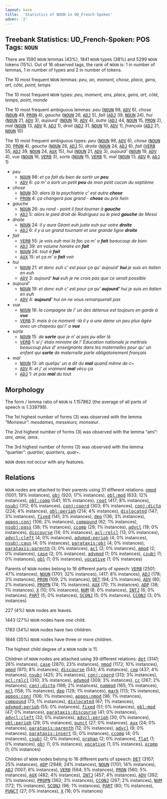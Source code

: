 ```yaml
---
layout: base
title:  'Statistics of NOUN in UD_French-Spoken'
udver: '2'
---
```


## Treebank Statistics: UD_French-Spoken: POS Tags: `NOUN`

There are 1590 `NOUN` lemmas (43%), 1841 `NOUN` types (38%) and 5299 `NOUN` tokens (15%).
Out of 16 observed tags, the rank of `NOUN` is: 1 in number of lemmas, 1 in number of types and 2 in number of tokens.

The 10 most frequent `NOUN` lemmas: <em>peu, an, moment, chose, place, gens, art, côté, point, temps</em>

The 10 most frequent `NOUN` types:  <em>peu, moment, ans, place, gens, art, côté, temps, point, monde</em>

The 10 most frequent ambiguous lemmas: <em>peu</em> (<tt><a href="fr_spoken-pos-NOUN.html">NOUN</a></tt> 98, <tt><a href="fr_spoken-pos-ADV.html">ADV</a></tt> 6), <em>chose</em> (<tt><a href="fr_spoken-pos-NOUN.html">NOUN</a></tt> 49, <tt><a href="fr_spoken-pos-PRON.html">PRON</a></tt> 4), <em>gauche</em> (<tt><a href="fr_spoken-pos-NOUN.html">NOUN</a></tt> 26, <tt><a href="fr_spoken-pos-ADJ.html">ADJ</a></tt> 5), <em>fait</em> (<tt><a href="fr_spoken-pos-ADJ.html">ADJ</a></tt> 39, <tt><a href="fr_spoken-pos-NOUN.html">NOUN</a></tt> 24), <em>hui</em> (<tt><a href="fr_spoken-pos-NOUN.html">NOUN</a></tt> 21, <tt><a href="fr_spoken-pos-ADV.html">ADV</a></tt> 3), <em>aujourd'</em> (<tt><a href="fr_spoken-pos-NOUN.html">NOUN</a></tt> 19, <tt><a href="fr_spoken-pos-ADV.html">ADV</a></tt> 4), <em>autre</em> (<tt><a href="fr_spoken-pos-ADJ.html">ADJ</a></tt> 44, <tt><a href="fr_spoken-pos-NOUN.html">NOUN</a></tt> 15, <tt><a href="fr_spoken-pos-PRON.html">PRON</a></tt> 2), <em>mal</em> (<tt><a href="fr_spoken-pos-NOUN.html">NOUN</a></tt> 13, <tt><a href="fr_spoken-pos-ADV.html">ADV</a></tt> 8, <tt><a href="fr_spoken-pos-ADJ.html">ADJ</a></tt> 1), <em>droit</em> (<tt><a href="fr_spoken-pos-ADJ.html">ADJ</a></tt> 31, <tt><a href="fr_spoken-pos-NOUN.html">NOUN</a></tt> 10, <tt><a href="fr_spoken-pos-ADV.html">ADV</a></tt> 1), <em>français</em> (<tt><a href="fr_spoken-pos-ADJ.html">ADJ</a></tt> 21, <tt><a href="fr_spoken-pos-NOUN.html">NOUN</a></tt> 10)

The 10 most frequent ambiguous types:  <em>peu</em> (<tt><a href="fr_spoken-pos-NOUN.html">NOUN</a></tt> 98, <tt><a href="fr_spoken-pos-ADV.html">ADV</a></tt> 6), <em>chose</em> (<tt><a href="fr_spoken-pos-NOUN.html">NOUN</a></tt> 30, <tt><a href="fr_spoken-pos-PRON.html">PRON</a></tt> 4), <em>gauche</em> (<tt><a href="fr_spoken-pos-NOUN.html">NOUN</a></tt> 26, <tt><a href="fr_spoken-pos-ADJ.html">ADJ</a></tt> 5), <em>droite</em> (<tt><a href="fr_spoken-pos-NOUN.html">NOUN</a></tt> 24, <tt><a href="fr_spoken-pos-ADJ.html">ADJ</a></tt> 6), <em>fait</em> (<tt><a href="fr_spoken-pos-VERB.html">VERB</a></tt> 55, <tt><a href="fr_spoken-pos-ADJ.html">ADJ</a></tt> 39, <tt><a href="fr_spoken-pos-NOUN.html">NOUN</a></tt> 24, <tt><a href="fr_spoken-pos-AUX.html">AUX</a></tt> 15), <em>hui</em> (<tt><a href="fr_spoken-pos-NOUN.html">NOUN</a></tt> 21, <tt><a href="fr_spoken-pos-ADV.html">ADV</a></tt> 3), <em>aujourd'</em> (<tt><a href="fr_spoken-pos-NOUN.html">NOUN</a></tt> 19, <tt><a href="fr_spoken-pos-ADV.html">ADV</a></tt> 4), <em>vue</em> (<tt><a href="fr_spoken-pos-NOUN.html">NOUN</a></tt> 16, <tt><a href="fr_spoken-pos-VERB.html">VERB</a></tt> 3), <em>sorte</em> (<tt><a href="fr_spoken-pos-NOUN.html">NOUN</a></tt> 15, <tt><a href="fr_spoken-pos-VERB.html">VERB</a></tt> 1), <em>mal</em> (<tt><a href="fr_spoken-pos-NOUN.html">NOUN</a></tt> 13, <tt><a href="fr_spoken-pos-ADV.html">ADV</a></tt> 8, <tt><a href="fr_spoken-pos-ADJ.html">ADJ</a></tt> 1)


* <em>peu</em>
  * <tt><a href="fr_spoken-pos-NOUN.html">NOUN</a></tt> 98: <em>et ça fait du bien de sortir un <b>peu</b></em>
  * <tt><a href="fr_spoken-pos-ADV.html">ADV</a></tt> 6: <em>ça m' a sorti un petit <b>peu</b> de mon petit cocon du septième</em>
* <em>chose</em>
  * <tt><a href="fr_spoken-pos-NOUN.html">NOUN</a></tt> 30: <em>alors là la psychiatrie c' est autre <b>chose</b></em>
  * <tt><a href="fr_spoken-pos-PRON.html">PRON</a></tt> 4: <em>ça changera pas grand - <b>chose</b> au prix hein</em>
* <em>gauche</em>
  * <tt><a href="fr_spoken-pos-NOUN.html">NOUN</a></tt> 26: <em>au rond - point il faut tourner à <b>gauche</b></em>
  * <tt><a href="fr_spoken-pos-ADJ.html">ADJ</a></tt> 5: <em>alors le pied droit de Rodriguez ou le pied <b>gauche</b> de Messi</em>
* <em>droite</em>
  * <tt><a href="fr_spoken-pos-NOUN.html">NOUN</a></tt> 24: <em>il y aura Géant euh juste euh sur votre <b>droite</b></em>
  * <tt><a href="fr_spoken-pos-ADJ.html">ADJ</a></tt> 6: <em>il y a un grand tournant et une grande ligne <b>droite</b></em>
* <em>fait</em>
  * <tt><a href="fr_spoken-pos-VERB.html">VERB</a></tt> 55: <em>je vois euh moi la fac ça m' a <b>fait</b> beaucoup de bien</em>
  * <tt><a href="fr_spoken-pos-ADJ.html">ADJ</a></tt> 39: <em>en volume horaire en <b>fait</b></em>
  * <tt><a href="fr_spoken-pos-NOUN.html">NOUN</a></tt> 24: <em>tout à <b>fait</b></em>
  * <tt><a href="fr_spoken-pos-AUX.html">AUX</a></tt> 15: <em>et ça m' a <b>fait</b> voir</em>
* <em>hui</em>
  * <tt><a href="fr_spoken-pos-NOUN.html">NOUN</a></tt> 21: <em>et donc euh c' est pour ça qu' aujourd' <b>hui</b> je suis en italien en euh</em>
  * <tt><a href="fr_spoken-pos-ADV.html">ADV</a></tt> 3: <em>aujourd' <b>hui</b> euh je ne crois pas que ce serait possible</em>
* <em>aujourd'</em>
  * <tt><a href="fr_spoken-pos-NOUN.html">NOUN</a></tt> 19: <em>et donc euh c' est pour ça qu' <b>aujourd'</b> hui je suis en italien en euh</em>
  * <tt><a href="fr_spoken-pos-ADV.html">ADV</a></tt> 4: <em><b>aujourd'</b> hui on ne vous remarquerait pas</em>
* <em>vue</em>
  * <tt><a href="fr_spoken-pos-NOUN.html">NOUN</a></tt> 16: <em>la compagne de l' un des détenus est toujours en garde à <b>vue</b></em>
  * <tt><a href="fr_spoken-pos-VERB.html">VERB</a></tt> 3: <em>mais à ce moment -là il y a une dame un peu plus âgée avec un chapeau qui l' a <b>vue</b></em>
* <em>sorte</em>
  * <tt><a href="fr_spoken-pos-NOUN.html">NOUN</a></tt> 15: <em>de <b>sorte</b> que je n' ai pas pu aller là</em>
  * <tt><a href="fr_spoken-pos-VERB.html">VERB</a></tt> 1: <em>si j' étais ministre de l' Éducation nationale je mettrais beaucoup plus d' enseignants dans les maternelles pour qu' un enfant qui <b>sorte</b> de maternelle parle obligatoirement français</em>
* <em>mal</em>
  * <tt><a href="fr_spoken-pos-NOUN.html">NOUN</a></tt> 13: <em>ah quelqu' un a dit du <b>mal</b> quand même de c~</em>
  * <tt><a href="fr_spoken-pos-ADV.html">ADV</a></tt> 8: <em>et j' ai vraiment <b>mal</b> vécu ça</em>
  * <tt><a href="fr_spoken-pos-ADJ.html">ADJ</a></tt> 1: <em>et pas <b>mal</b> du tout</em>

## Morphology

The form / lemma ratio of `NOUN` is 1.157862 (the average of all parts of speech is 1.339798).

The 1st highest number of forms (3) was observed with the lemma “Monsieur”: <em>mesdames, messieurs, monsieur</em>.

The 2nd highest number of forms (3) was observed with the lemma “ami”: <em>ami, amie, amis</em>.

The 3rd highest number of forms (3) was observed with the lemma “quartier”: <em>quartier, quartiers, quar~</em>.

`NOUN` does not occur with any features.


## Relations

`NOUN` nodes are attached to their parents using 31 different relations: <tt><a href="fr_spoken-dep-nmod.html">nmod</a></tt> (1001; 19% instances), <tt><a href="fr_spoken-dep-obj.html">obj</a></tt> (920; 17% instances), <tt><a href="fr_spoken-dep-obl-mod.html">obl:mod</a></tt> (633; 12% instances), <tt><a href="fr_spoken-dep-obl-comp.html">obl:comp</a></tt> (541; 10% instances), <tt><a href="fr_spoken-dep-root.html">root</a></tt> (417; 8% instances), <tt><a href="fr_spoken-dep-nsubj.html">nsubj</a></tt> (312; 6% instances), <tt><a href="fr_spoken-dep-conj-coord.html">conj:coord</a></tt> (303; 6% instances), <tt><a href="fr_spoken-dep-conj-dicto.html">conj:dicto</a></tt> (224; 4% instances), <tt><a href="fr_spoken-dep-obl-periph.html">obl:periph</a></tt> (214; 4% instances), <tt><a href="fr_spoken-dep-dislocated.html">dislocated</a></tt> (147; 3% instances), <tt><a href="fr_spoken-dep-fixed.html">fixed</a></tt> (141; 3% instances), <tt><a href="fr_spoken-dep-dep.html">dep</a></tt> (136; 3% instances), <tt><a href="fr_spoken-dep-appos-conj.html">appos:conj</a></tt> (106; 2% instances), <tt><a href="fr_spoken-dep-compound.html">compound</a></tt> (62; 1% instances), <tt><a href="fr_spoken-dep-nsubj-pass.html">nsubj:pass</a></tt> (38; 1% instances), <tt><a href="fr_spoken-dep-ccomp.html">ccomp</a></tt> (29; 1% instances), <tt><a href="fr_spoken-dep-advcl.html">advcl</a></tt> (19; 0% instances), <tt><a href="fr_spoken-dep-discourse.html">discourse</a></tt> (14; 0% instances), <tt><a href="fr_spoken-dep-acl-relcl.html">acl:relcl</a></tt> (13; 0% instances), <tt><a href="fr_spoken-dep-advcl-cleft.html">advcl:cleft</a></tt> (4; 0% instances), <tt><a href="fr_spoken-dep-advmod-periph.html">advmod:periph</a></tt> (4; 0% instances), <tt><a href="fr_spoken-dep-nsubj-caus.html">nsubj:caus</a></tt> (4; 0% instances), <tt><a href="fr_spoken-dep-parataxis-obj.html">parataxis:obj</a></tt> (4; 0% instances), <tt><a href="fr_spoken-dep-parataxis-parenth.html">parataxis:parenth</a></tt> (3; 0% instances), <tt><a href="fr_spoken-dep-acl.html">acl</a></tt> (2; 0% instances), <tt><a href="fr_spoken-dep-amod.html">amod</a></tt> (2; 0% instances), <tt><a href="fr_spoken-dep-case.html">case</a></tt> (2; 0% instances), <tt><a href="fr_spoken-dep-advmod.html">advmod</a></tt> (1; 0% instances), <tt><a href="fr_spoken-dep-csubj.html">csubj</a></tt> (1; 0% instances), <tt><a href="fr_spoken-dep-obl.html">obl</a></tt> (1; 0% instances), <tt><a href="fr_spoken-dep-vocative.html">vocative</a></tt> (1; 0% instances)

Parents of `NOUN` nodes belong to 16 different parts of speech: <tt><a href="fr_spoken-pos-VERB.html">VERB</a></tt> (2501; 47% instances), <tt><a href="fr_spoken-pos-NOUN.html">NOUN</a></tt> (1701; 32% instances),  (417; 8% instances), <tt><a href="fr_spoken-pos-ADJ.html">ADJ</a></tt> (178; 3% instances), <tt><a href="fr_spoken-pos-PRON.html">PRON</a></tt> (109; 2% instances), <tt><a href="fr_spoken-pos-DET.html">DET</a></tt> (94; 2% instances), <tt><a href="fr_spoken-pos-ADV.html">ADV</a></tt> (80; 2% instances), <tt><a href="fr_spoken-pos-PROPN.html">PROPN</a></tt> (74; 1% instances), <tt><a href="fr_spoken-pos-AUX.html">AUX</a></tt> (70; 1% instances), <tt><a href="fr_spoken-pos-ADP.html">ADP</a></tt> (38; 1% instances), <tt><a href="fr_spoken-pos-X.html">X</a></tt> (10; 0% instances), <tt><a href="fr_spoken-pos-NUM.html">NUM</a></tt> (8; 0% instances), <tt><a href="fr_spoken-pos-INTJ.html">INTJ</a></tt> (6; 0% instances), <tt><a href="fr_spoken-pos-PART.html">PART</a></tt> (5; 0% instances), <tt><a href="fr_spoken-pos-SCONJ.html">SCONJ</a></tt> (5; 0% instances), <tt><a href="fr_spoken-pos-CCONJ.html">CCONJ</a></tt> (3; 0% instances)

227 (4%) `NOUN` nodes are leaves.

1443 (27%) `NOUN` nodes have one child.

1783 (34%) `NOUN` nodes have two children.

1846 (35%) `NOUN` nodes have three or more children.

The highest child degree of a `NOUN` node is 11.

Children of `NOUN` nodes are attached using 39 different relations: <tt><a href="fr_spoken-dep-det.html">det</a></tt> (3141; 26% instances), <tt><a href="fr_spoken-dep-case.html">case</a></tt> (2870; 23% instances), <tt><a href="fr_spoken-dep-nmod.html">nmod</a></tt> (1172; 10% instances), <tt><a href="fr_spoken-dep-amod.html">amod</a></tt> (970; 8% instances), <tt><a href="fr_spoken-dep-discourse.html">discourse</a></tt> (543; 4% instances), <tt><a href="fr_spoken-dep-cop.html">cop</a></tt> (437; 4% instances), <tt><a href="fr_spoken-dep-nsubj.html">nsubj</a></tt> (425; 3% instances), <tt><a href="fr_spoken-dep-conj-coord.html">conj:coord</a></tt> (313; 3% instances), <tt><a href="fr_spoken-dep-acl-relcl.html">acl:relcl</a></tt> (310; 3% instances), <tt><a href="fr_spoken-dep-advmod.html">advmod</a></tt> (309; 3% instances), <tt><a href="fr_spoken-dep-cc.html">cc</a></tt> (267; 2% instances), <tt><a href="fr_spoken-dep-conj-dicto.html">conj:dicto</a></tt> (198; 2% instances), <tt><a href="fr_spoken-dep-nummod.html">nummod</a></tt> (165; 1% instances), <tt><a href="fr_spoken-dep-acl.html">acl</a></tt> (158; 1% instances), <tt><a href="fr_spoken-dep-dep.html">dep</a></tt> (129; 1% instances), <tt><a href="fr_spoken-dep-mark.html">mark</a></tt> (113; 1% instances), <tt><a href="fr_spoken-dep-appos-conj.html">appos:conj</a></tt> (106; 1% instances), <tt><a href="fr_spoken-dep-appos-nmod.html">appos:nmod</a></tt> (96; 1% instances), <tt><a href="fr_spoken-dep-compound.html">compound</a></tt> (73; 1% instances), <tt><a href="fr_spoken-dep-dislocated.html">dislocated</a></tt> (67; 1% instances), <tt><a href="fr_spoken-dep-advmod-periph.html">advmod:periph</a></tt> (55; 0% instances), <tt><a href="fr_spoken-dep-fixed.html">fixed</a></tt> (51; 0% instances), <tt><a href="fr_spoken-dep-obl-mod.html">obl:mod</a></tt> (47; 0% instances), <tt><a href="fr_spoken-dep-parataxis-discourse.html">parataxis:discourse</a></tt> (41; 0% instances), <tt><a href="fr_spoken-dep-advcl-cleft.html">advcl:cleft</a></tt> (32; 0% instances), <tt><a href="fr_spoken-dep-advcl-periph.html">advcl:periph</a></tt> (30; 0% instances), <tt><a href="fr_spoken-dep-obl-periph.html">obl:periph</a></tt> (29; 0% instances), <tt><a href="fr_spoken-dep-punct.html">punct</a></tt> (27; 0% instances), <tt><a href="fr_spoken-dep-aux.html">aux</a></tt> (24; 0% instances), <tt><a href="fr_spoken-dep-parataxis-parenth.html">parataxis:parenth</a></tt> (12; 0% instances), <tt><a href="fr_spoken-dep-advcl.html">advcl</a></tt> (9; 0% instances), <tt><a href="fr_spoken-dep-parataxis-insert.html">parataxis:insert</a></tt> (5; 0% instances), <tt><a href="fr_spoken-dep-ccomp.html">ccomp</a></tt> (4; 0% instances), <tt><a href="fr_spoken-dep-csubj.html">csubj</a></tt> (2; 0% instances), <tt><a href="fr_spoken-dep-orphan.html">orphan</a></tt> (2; 0% instances), <tt><a href="fr_spoken-dep-flat.html">flat</a></tt> (1; 0% instances), <tt><a href="fr_spoken-dep-obj.html">obj</a></tt> (1; 0% instances), <tt><a href="fr_spoken-dep-vocative.html">vocative</a></tt> (1; 0% instances), <tt><a href="fr_spoken-dep-xcomp.html">xcomp</a></tt> (1; 0% instances)

Children of `NOUN` nodes belong to 16 different parts of speech: <tt><a href="fr_spoken-pos-DET.html">DET</a></tt> (3107; 25% instances), <tt><a href="fr_spoken-pos-ADP.html">ADP</a></tt> (2946; 24% instances), <tt><a href="fr_spoken-pos-NOUN.html">NOUN</a></tt> (1701; 14% instances), <tt><a href="fr_spoken-pos-ADJ.html">ADJ</a></tt> (1007; 8% instances), <tt><a href="fr_spoken-pos-VERB.html">VERB</a></tt> (564; 5% instances), <tt><a href="fr_spoken-pos-PRON.html">PRON</a></tt> (560; 5% instances), <tt><a href="fr_spoken-pos-AUX.html">AUX</a></tt> (482; 4% instances), <tt><a href="fr_spoken-pos-INTJ.html">INTJ</a></tt> (457; 4% instances), <tt><a href="fr_spoken-pos-ADV.html">ADV</a></tt> (392; 3% instances), <tt><a href="fr_spoken-pos-PROPN.html">PROPN</a></tt> (362; 3% instances), <tt><a href="fr_spoken-pos-CCONJ.html">CCONJ</a></tt> (267; 2% instances), <tt><a href="fr_spoken-pos-NUM.html">NUM</a></tt> (172; 1% instances), <tt><a href="fr_spoken-pos-SCONJ.html">SCONJ</a></tt> (96; 1% instances), <tt><a href="fr_spoken-pos-PART.html">PART</a></tt> (80; 1% instances), <tt><a href="fr_spoken-pos-PUNCT.html">PUNCT</a></tt> (27; 0% instances), <tt><a href="fr_spoken-pos-X.html">X</a></tt> (16; 0% instances)

